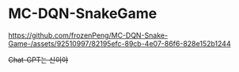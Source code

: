 # MC-DQN-SnakeGame

https://github.com/frozenPeng/MC-DQN-Snake-Game-/assets/92510997/82195efc-89cb-4e07-86f6-828e152b1244

~~Chat-GPT는 신이야~~
